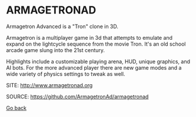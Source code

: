 # ARMAGETRONAD

  Armagetron Advanced is a "Tron" clone in 3D.
  
  Armagetron is a multiplayer game in 3d that attempts to emulate
  and expand on the lightcycle sequence from the movie Tron. It's
  an old school arcade game slung into the 21st century. 
  
  Highlights include a customizable playing arena, HUD, unique
  graphics, and AI bots. For the more advanced player there are 
  new game modes and a wide variety of physics settings to tweak 
  as well.
  
  SITE: http://www.armagetronad.org
 
 SOURCE: https://github.com/ArmagetronAd/armagetronad

 [Go back](https://portable-linux-apps.github.io/apps.html)
